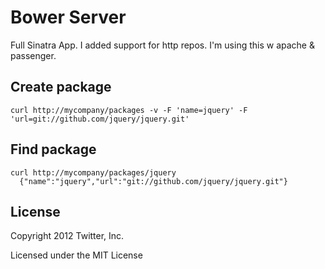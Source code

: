 # Bower Server

Full Sinatra App. I added support for http repos. I'm using this w apache & passenger.

## Create package

    curl http://mycompany/packages -v -F 'name=jquery' -F 'url=git://github.com/jquery/jquery.git'

## Find package

    curl http://mycompany/packages/jquery
      {"name":"jquery","url":"git://github.com/jquery/jquery.git"}

## License

Copyright 2012 Twitter, Inc.

Licensed under the MIT License
